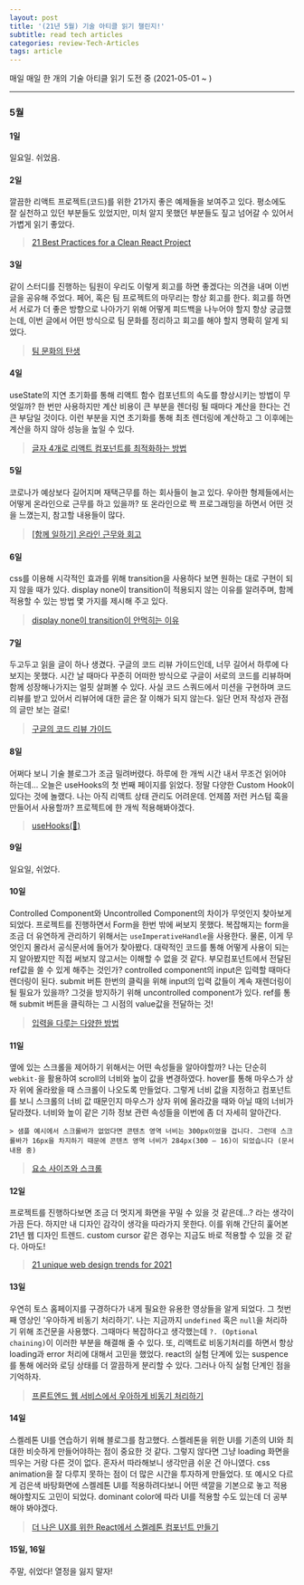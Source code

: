 ```yaml
---
layout: post
title: '(21년 5월) 기술 아티클 읽기 챌린지!'
subtitle: read tech articles
categories: review-Tech-Articles
tags: article
---
```


매일 매일 한 개의 기술 아티클 읽기 도전 중 (2021-05-01 ~ )

---

### 5월

#### 1일

일요일. 쉬었음.

#### 2일

깔끔한 리액트 프로젝트(코드)를 위한 21가지 좋은 예제들을 보여주고 있다. 평소에도 잘 실천하고 있던 부분들도 있었지만, 미처 알지 못했던 부분들도 짚고 넘어갈 수 있어서 가볍게 읽기 좋았다.

> [21 Best Practices for a Clean React Project](https://betterprogramming.pub/21-best-practices-for-a-clean-react-project-df788a682fb)

#### 3일

같이 스터디를 진행하는 팀원이 우리도 이렇게 회고를 하면 좋겠다는 의견을 내며 이번 글을 공유해 주었다. 페어, 혹은 팀 프로젝트의 마무리는 항상 회고를 한다. 회고를 하면서 서로가 더 좋은 방향으로 나아가기 위해 어떻게 피드백을 나누어야 할지 항상 궁금했는데, 이번 글에서 어떤 방식으로 팀 문화를 정리하고 회고를 해야 할지 명확히 알게 되었다.

> [팀 문화의 탄생](https://woowabros.github.io/experience/2020/05/13/birth-of-team-culture.html)

#### 4일

useState의 지연 초기화를 통해 리액트 함수 컴포넌트의 속도를 향상시키는 방법이 무엇일까? 한 번만 사용하지만 계산 비용이 큰 부분을 렌더링 될 때마다 계산을 한다는 건 큰 부담일 것이다. 이런 부분을 지연 초기화를 통해 최초 렌더링에 계산하고 그 이후에는 계산을 하지 않아 성능을 높일 수 있다.

> [글자 4개로 리액트 컴포넌트를 최적화하는 방법](https://ui.toast.com/weekly-pick/ko_20201022)

#### 5일

코로나가 예상보다 길어지며 재택근무를 하는 회사들이 늘고 있다. 우아한 형제들에서는 어떻게 온라인으로 근무를 하고 있을까? 또 온라인으로 짝 프로그래밍을 하면서 어떤 것을 느꼈는지, 참고할 내용들이 많다.

> [[함께 일하기] 온라인 근무와 회고](https://woowabros.github.io/culture/2021/02/10/work-together-how-product-system-team-works.html)

#### 6일

css를 이용해 시각적인 효과를 위해 transition을 사용하다 보면 원하는 대로 구현이 되지 않을 때가 있다. display none이 transition이 적용되지 않는 이유를 알려주며, 함께 적용할 수 있는 방법 몇 가지를 제시해 주고 있다.

> [display none이 transition이 안먹히는 이유](https://velog.io/@dev-tinkerbell/display-none%EC%9D%B4-transition%EC%9D%B4-%EC%95%88%EB%A8%B9%ED%9E%88%EB%8A%94-%EC%9D%B4%EC%9C%A0)

#### 7일

두고두고 읽을 글이 하나 생겼다. 구글의 코드 리뷰 가이드인데, 너무 길어서 하루에 다 보지는 못했다. 시간 날 때마다 꾸준히 어떠한 방식으로 구글이 서로의 코드를 리뷰하며 함께 성장해나가지는 얼핏 살펴볼 수 있다. 사실 코드 스쿼드에서 미션을 구현하며 코드 리뷰를 받고 있어서 리뷰어에 대한 글은 잘 이해가 되지 않는다. 일단 먼저 작성자 관점의 글만 보는 걸로!

> [구글의 코드 리뷰 가이드](https://soojin.ro/review/)

#### 8일

어쩌다 보니 기술 블로그가 조금 밀려버렸다. 하루에 한 개씩 시간 내서 무조건 읽어야 하는데... 오늘은 useHooks의 첫 번째 페이지를 읽었다. 정말 다양한 Custom Hook이 있다는 것에 놀랬다. 나는 아직 리액트 상태 관리도 어려운데. 언제쯤 저런 커스텀 훅을 만들어서 사용할까? 프로젝트에 한 개씩 적용해봐야겠다.

> [useHooks(🐠)](https://usehooks.com/)

#### 9일

일요일, 쉬었다.

#### 10일

Controlled Component와 Uncontrolled Component의 차이가 무엇인지 찾아보게 되었다. 프로젝트를 진행하면서 Form을 한번 밖에 써보지 못했다. 복잡해지는 form을 조금 더 유연하게 관리하기 위해서는 `useImperativeHandle`을 사용한다. 물론, 이게 무엇인지 몰라서 공식문서에 들어가 찾아봤다. 대략적인 코드를 통해 어떻게 사용이 되는지 알아봤지만 직접 써보지 않고서는 이해할 수 없을 것 같다. 부모컴포넌트에서 전달된 ref값을 쓸 수 있게 해주는 것인가? controlled component의 input은 입력할 때마다 렌더링이 된다. submit 버튼 한번의 클릭을 위해 input의 입력 값들이 계속 재렌더링이 될 필요가 있을까? 그것을 방지하기 위해 uncontrolled component가 있다. ref를 통해 submit 버튼을 클릭하는 그 시점의 value값을 전달하는 것!

> [입력을 다루는 다양한 방법](https://so-so.dev/react/form-handling/)

#### 11일

옆에 있는 스크롤을 제어하기 위해서는 어떤 속성들을 알아야할까? 나는 단순히 `webkit-`을 활용하여 scroll의 너비와 높이 값을 변경하였다. hover를 통해 마우스가 상자 위에 올라왔을 때 스크롤이 나오도록 만들었다. 그렇게 너비 값을 지정하고 컴포넌트를 보니 스크롤의 너비 값 때문인지 마우스가 상자 위에 올라갔을 때와 아닐 때의 너비가 달라졌다. 너비와 높이 같은 기하 정보 관련 속성들을 이번에 좀 더 자세히 알아간다.

    > 샘플 예시에서 스크롤바가 없었다면 콘텐츠 영역 너비는 300px이었을 겁니다. 그런데 스크롤바가 16px을 차지하기 때문에 콘텐츠 영역 너비가 284px(300 – 16)이 되었습니다 (문서 내용 중)

> [요소 사이즈와 스크롤](https://ko.javascript.info/size-and-scroll)

#### 12일

프로젝트를 진행하다보면 조금 더 멋지게 화면을 꾸밀 수 있을 것 같은데...? 라는 생각이 가끔 든다. 하지만 내 디자인 감각이 생각을 따라가지 못한다. 이를 위해 간단히 훑어본 21년 웹 디자인 트렌드. custom cursor 같은 경우는 지금도 바로 적용할 수 있을 것 같다. 아마도!

> [21 unique web design trends for 2021](https://webflow.com/blog/web-design-trends-2021)

#### 13일

우연히 토스 홈페이지를 구경하다가 내게 필요한 유용한 영상들을 알게 되었다. 그 첫번째 영상인 '우아하게 비동기 처리하기'. 나는 지금까지 `undefined` 혹은 `null`을 처리하기 위해 조건문을 사용했다. 그때마다 복잡하다고 생각했는데 `?. (Optional chaining)`이 이러한 부분을 해결해 줄 수 있다. 또, 리액트로 비동기처리를 하면서 항상 loading과 error 처리에 대해서 고민을 했었다. react의 실험 단계에 있는 suspence를 통해 에러와 로딩 상태를 더 깔끔하게 분리할 수 있다. 그러나 아직 실험 단계인 점을 기억하자.

> [프론트엔드 웹 서비스에서 우아하게 비동기 처리하기](https://toss.im/slash-21/sessions/3-1)

#### 14일

스켈레톤 UI를 연습하기 위해 블로그를 참고했다. 스켈레톤을 위한 UI를 기존의 UI와 최대한 비슷하게 만들어야하는 점이 중요한 것 같다. 그렇지 않다면 그냥 loading 화면을 띄우는 거랑 다른 것이 없다. 혼자서 따라해보니 생각만큼 쉬운 건 아니였다. css animation을 잘 다루지 못하는 점이 더 많은 시간을 투자하게 만들었다. 또 예시오 다르게 검은색 바탕화면에 스켈레톤 UI를 적용하려다보니 어떤 색깔을 기본으로 놓고 적용해야할지도 고민이 되었다. dominant color에 따라 UI를 적용할 수도 있는데 더 공부해야 봐야겠다.

> [더 나은 UX를 위한 React에서 스켈레톤 컴포넌트 만들기](https://ui.toast.com/weekly-pick/ko_20201110)

#### 15일, 16일

주말, 쉬었다! 열정을 잃지 말자!
